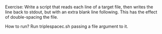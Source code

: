 Exercise: Write a script that reads each line of a target file, then writes the line back to stdout, but with an extra blank line following. This has the effect of double-spacing the file.

How to run? Run triplespacec.sh passing a file argument to it.

